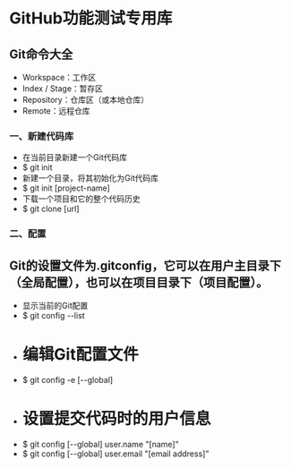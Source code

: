 # GitHub功能测试专用库

## Git命令大全
- Workspace：工作区
- Index / Stage：暂存区
- Repository：仓库区（或本地仓库）
- Remote：远程仓库

### 一、新建代码库
- 在当前目录新建一个Git代码库
- $ git init
- 新建一个目录，将其初始化为Git代码库
- $ git init [project-name]
- 下载一个项目和它的整个代码历史
- $ git clone [url]

### 二、配置
Git的设置文件为.gitconfig，它可以在用户主目录下（全局配置），也可以在项目目录下（项目配置）。
- 
- 显示当前的Git配置
- $ git config --list
- # 编辑Git配置文件
- $ git config -e [--global]
- # 设置提交代码时的用户信息
- $ git config [--global] user.name "[name]"
- $ git config [--global] user.email "[email address]”
